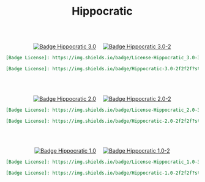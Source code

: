 
<div align = center>

# Hippocratic

<br>
<br>

[![Badge Hippocratic 3.0]][Hippocratic 3.0]   
[![Badge Hippocratic 3.0-2]][Hippocratic 3.0]

```markdown
[Badge License]: https://img.shields.io/badge/License-Hippocratic_3.0-333?style=for-the-badge
```
	
```markdown
[Badge License]: https://img.shields.io/badge/Hippocratic-3.0-2f2f2f?style=for-the-badge&labelColor=555555
```

<br>
<br>

[![Badge Hippocratic 2.0]][Hippocratic 2.0]   
[![Badge Hippocratic 2.0-2]][Hippocratic 2.0]

```markdown
[Badge License]: https://img.shields.io/badge/License-Hippocratic_2.0-333?style=for-the-badge
```
	
```markdown
[Badge License]: https://img.shields.io/badge/Hippocratic-2.0-2f2f2f?style=for-the-badge&labelColor=555555
```

<br>
<br>

[![Badge Hippocratic 1.0]][Hippocratic 1.0]   
[![Badge Hippocratic 1.0-2]][Hippocratic 1.0]

```markdown
[Badge License]: https://img.shields.io/badge/License-Hippocratic_1.0-333?style=for-the-badge
```
	
```markdown
[Badge License]: https://img.shields.io/badge/Hippocratic-1.0-2f2f2f?style=for-the-badge&labelColor=555555
```

</div>

<br>


<!----------------------------------{ Licenses }------------------------------->

[Hippocratic 3.0]: https://firstdonoharm.dev/version/3/0/license/license.md
[Hippocratic 2.0]: https://firstdonoharm.dev/version/2/0/license/license.md
[Hippocratic 1.0]: https://firstdonoharm.dev/version/1/0/license/license.md


<!----------------------------------{ Badges }--------------------------------->

[Badge Hippocratic 3.0-2]: https://img.shields.io/badge/Hippocratic-3.0-2f2f2f?style=for-the-badge&labelColor=555555
[Badge Hippocratic 3.0]: https://img.shields.io/badge/License-Hippocratic_3.0-333?style=for-the-badge

[Badge Hippocratic 2.0-2]: https://img.shields.io/badge/Hippocratic-2.0-2f2f2f?style=for-the-badge&labelColor=555555
[Badge Hippocratic 2.0]: https://img.shields.io/badge/License-Hippocratic_2.0-333?style=for-the-badge

[Badge Hippocratic 1.0-2]: https://img.shields.io/badge/Hippocratic-1.0-2f2f2f?style=for-the-badge&labelColor=555555
[Badge Hippocratic 1.0]: https://img.shields.io/badge/License-Hippocratic_1.0-333?style=for-the-badge


